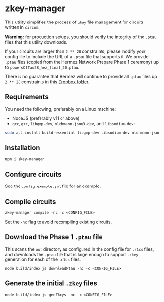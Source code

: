 # zkey-manager

This utility simplifies the process of `zkey` file management for circuits
written in `circom`.

**Warning:** for production setups, you should verify the integrity of the
`.ptau` files that this utility downloads.

If your circuits are larger than `2 ** 20` constraints, please modify your
config file to include the URL of a `.ptau` file that supports it. We provide
`.ptau` files (copied from the Hermez Network Prepare Phase 1 ceremony) up to 
`powersOfTau28_hez_final_20.ptau`.

There is no guarantee that Hermez will continue to provide all `.ptau` files up
`2 ** 28` constraints in this [Dropbox
folder](https://www.dropbox.com/sh/mn47gnepqu88mzl/AACaJkBU7mmCq8uU8ml0-0fma?dl=0).

## Requirements

You need the following, preferably on a Linux machine:

- NodeJS (preferably v11 or above)
- `gcc`, `g++`, `libgmp-dev`, `nlohmann-json3-dev`, and `libsodium-dev`:

```bash
sudo apt install build-essential libgmp-dev libsodium-dev nlohmann-json3-dev nasm
```

## Installation

```bash
npm i zkey-manager
```

## Configure circuits

See the `config.example.yml` file for an example.

## Compile circuits

```
zkey-manager compile -nc -c <CONFIG_FILE>
```

Set the `-nc` flag to avoid recompiling existing circuits.

## Download the Phase 1 `.ptau` file

This scans the `out` directory as configured in the config file for `.r1cs`
files, and downloads the `.ptau` file that is large enough to support `.zkey`
generation for each of the `.r1cs` files.

```
node build/index.js downloadPtau -nc -c <CONFIG_FILE>
```

## Generate the initial `.zkey` files

```
node build/index.js genZkeys -nc -c <CONFIG_FILE>
```
